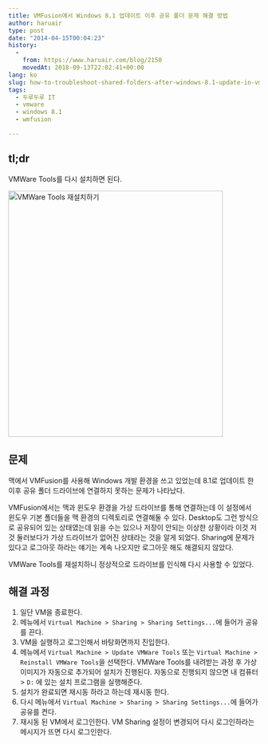 ```yaml
---
title: VMFusion에서 Windows 8.1 업데이트 이후 공유 폴더 문제 해결 방법
author: haruair
type: post
date: "2014-04-15T00:04:23"
history:
  - 
    from: https://www.haruair.com/blog/2150
    movedAt: 2018-09-13T22:02:41+00:00
lang: ko
slug: how-to-troubleshoot-shared-folders-after-windows-8.1-update-in-vmfusion
tags:
  - 두루두루 IT
  - vmware
  - windows 8.1
  - wmfusion

---
```

## tl;dr

VMWare Tools를 다시 설치하면 된다.

<img src="https://24.media.tumblr.com/07b58612fca6accaaa64293e1176e4b2/tumblr_n41pcuuAC21tyfpkyo1_500.png?resize=430%2C494&#038;ssl=1" width="430" height="494" alt='VMWare Tools 재설치하기' data-recalc-dims="1" />

## 문제

맥에서 VMFusion를 사용해 Windows 개발 환경을 쓰고 있었는데 8.1로 업데이트 한 이후 공유 폴더 드라이브에 연결하지 못하는 문제가 나타났다.

VMFusion에서는 맥과 윈도우 환경을 가상 드라이브를 통해 연결하는데 이 설정에서 윈도우 기본 폴더들을 맥 환경의 디렉토리로 연결해둘 수 있다. Desktop도 그런 방식으로 공유되어 있는 상태였는데 읽을 수는 있으나 저장이 안되는 이상한 상황이라 이것 저것 둘러보다가 가상 드라이브가 없어진 상태라는 것을 알게 되었다. Sharing에 문제가 있다고 로그아웃 하라는 얘기는 계속 나오지만 로그아웃 해도 해결되지 않았다.

VMWare Tools를 재설치하니 정상적으로 드라이브를 인식해 다시 사용할 수 있었다.

## 해결 과정

  1. 일단 VM을 종료한다.
  2. 메뉴에서 `Virtual Machine > Sharing > Sharing Settings...`에 들어가 공유를 끈다.
  3. VM을 실행하고 로그인해서 바탕화면까지 진입한다.
  4. 메뉴에서 `Virtual Machine > Update VMWare Tools` 또는 `Virtual Machine > Reinstall VMWare Tools`을 선택한다. VMWare Tools를 내려받는 과정 후 가상 이미지가 자동으로 추가되어 설치가 진행된다. 자동으로 진행되지 않으면 내 컴퓨터 > `D:` 에 있는 설치 프로그램을 실행해준다.
  5. 설치가 완료되면 재시동 하라고 하는데 재시동 한다.
  6. 다시 메뉴에서 `Virtual Machine > Sharing > Sharing Settings...`에 들어가 공유를 켠다.
  7. 재시동 된 VM에서 로그인한다. VM Sharing 설정이 변경되어 다시 로그인하라는 메시지가 뜨면 다시 로그인한다.